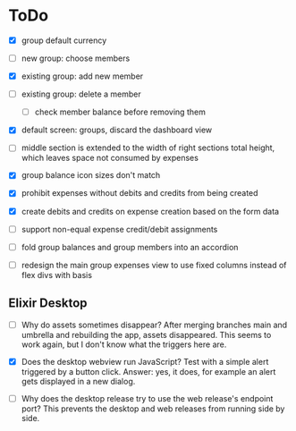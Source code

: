 # ToDo

- [x] group default currency
- [ ] new group: choose members
- [x] existing group: add new member
- [ ] existing group: delete a member
    - [ ] check member balance before removing them
- [x] default screen: groups, discard the dashboard view
- [ ] middle section is extended to the width of right sections total height,
      which leaves space not consumed by expenses
- [x] group balance icon sizes don't match
- [x] prohibit expenses without debits and credits from being created
- [x] create debits and credits on expense creation based on the form data
- [ ] support non-equal expense credit/debit assignments
- [ ] fold group balances and group members into an accordion
- [ ] redesign the main group expenses view to use fixed columns instead of flex divs with basis


## Elixir Desktop

- [ ] Why do assets sometimes disappear?
  After merging branches main and umbrella and rebuilding the app, assets disappeared.
  This seems to work again, but I don't know what the triggers here are.

- [x] Does the desktop webview run JavaScript?
  Test with a simple alert triggered by a button click.
  Answer: yes, it does, for example an alert gets displayed in a new dialog.

- [ ] Why does the desktop release try to use the web release's endpoint port?
  This prevents the desktop and web releases from running side by side.
